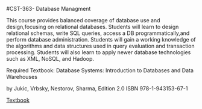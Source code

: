 #CST-363- Database Managment

This course provides balanced coverage of database use and design,focusing on relational databases. Students will learn to design relational schemas, write SQL queries, access a DB programmatically,and perform database administration. Students will gain a working knowledge of the algorithms and data structures used in query evaluation and transaction processing. Students will also learn to apply newer database technologies such as XML, NoSQL, and Hadoop.

Required Textbook:  Database Systems: Introduction to Databases and Data Warehouses  

by Jukic, Vrbsky, Nestorov, Sharma, Edition 2.0  ISBN 978-1-943153-67-1 

[Textbook](https://www.prospectpressvt.com/textbooks/jukic-database-systems-introduction-to-databases-and-data-warehouses-2-0)
